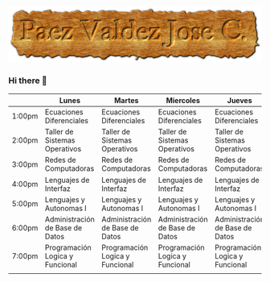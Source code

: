 ![](cooltext418068488941457.png)


### Hi there 👋

<!--
**JoseCarlosPaezV/JoseCarlosPaezV** is a ✨ _special_ ✨ repository because its `README.md` (this file) appears on your GitHub profile.

Here are some ideas to get you started:

- 🔭 I’m currently working on ...
- 🌱 I’m currently learning ...
- 👯 I’m looking to collaborate on ...
- 🤔 I’m looking for help with ...
- 💬 Ask me about ...
- 📫 How to reach me: ...
- 😄 Pronouns: ...
- ⚡ Fun fact: ...
-->

|        | Lunes                           | Martes                          | Miercoles                       | Jueves                          | Viernes                         |
|--------|---------------------------------|---------------------------------|---------------------------------|---------------------------------|---------------------------------|
| 1:00pm | Ecuaciones Diferenciales        | Ecuaciones Diferenciales        | Ecuaciones Diferenciales        | Ecuaciones Diferenciales        | Ecuaciones Diferenciales        |
| 2:00pm | Taller de Sistemas Operativos   | Taller de Sistemas Operativos   | Taller de Sistemas Operativos   | Taller de Sistemas Operativos   |                                 |
| 3:00pm | Redes de Computadoras           | Redes de Computadoras           | Redes de Computadoras           | Redes de Computadoras           | Redes de Computadoras           |
| 4:00pm | Lenguajes de Interfaz           | Lenguajes de Interfaz           | Lenguajes de Interfaz           | Lenguajes de Interfaz           |                                 |
| 5:00pm | Lenguajes y Autonomas I         | Lenguajes y Autonomas I         | Lenguajes y Autonomas I         | Lenguajes y Autonomas I         | Lenguajes y Autonomas I         |
| 6:00pm | Administración de Base de Datos | Administración de Base de Datos | Administración de Base de Datos | Administración de Base de Datos | Administración de Base de Datos |
| 7:00pm | Programación Logica y Funcional | Programación Logica y Funcional | Programación Logica y Funcional | Programación Logica y Funcional | Programación Logica y Funcional |
|        |                                 |                                 |                                 |                                 |                                 |
